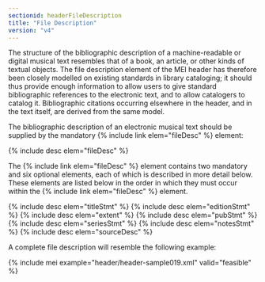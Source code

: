 ```yaml
---
sectionid: headerFileDescription
title: "File Description"
version: "v4"
---
```


The structure of the bibliographic description of a machine-readable or digital musical text resembles that of a book, an article, or other kinds of textual objects. The file description element of the MEI header has therefore been closely modelled on existing standards in library cataloging; it should thus provide enough information to allow users to give standard bibliographic references to the electronic text, and to allow catalogers to catalog it. Bibliographic citations occurring elsewhere in the header, and in the text itself, are derived from the same model.

The bibliographic description of an electronic musical text should be supplied by the mandatory {% include link elem="fileDesc" %} element:

{% include desc elem="fileDesc" %}

The {% include link elem="fileDesc" %} element contains two mandatory and six optional elements, each of which is described in more detail below. These elements are listed below in the order in which they must occur within the {% include link elem="fileDesc" %} element.

{% include desc elem="titleStmt" %}
{% include desc elem="editionStmt" %}
{% include desc elem="extent" %}
{% include desc elem="pubStmt" %}
{% include desc elem="seriesStmt" %}
{% include desc elem="notesStmt" %}
{% include desc elem="sourceDesc" %}

A complete file description will resemble the following example:

{% include mei example="header/header-sample019.xml" valid="feasible" %}
